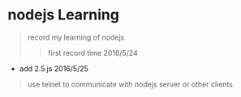 nodejs Learning
================

>record my learning of nodejs
>>first record time 2016/5/24

* add 2.5.js 2016/5/25
>use telnet to communicate with nodejs server or other clients
